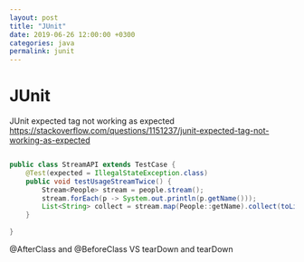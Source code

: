 ```yaml
---
layout: post
title: "JUnit"
date: 2019-06-26 12:00:00 +0300
categories: java
permalink: junit
---
```


# JUnit

JUnit expected tag not working as expected
https://stackoverflow.com/questions/1151237/junit-expected-tag-not-working-as-expected

````java

public class StreamAPI extends TestCase {
    @Test(expected = IllegalStateException.class)
    public void testUsageStreamTwice() {
        Stream<People> stream = people.stream();
        stream.forEach(p -> System.out.println(p.getName()));
        List<String> collect = stream.map(People::getName).collect(toList());
    }
   
}
````

@AfterClass and @BeforeClass VS tearDown and tearDown
